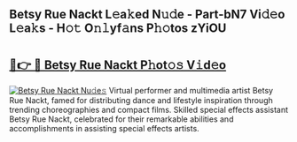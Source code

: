 ## Betsy Rue Nackt L𝚎a𝚔ed N𝚞𝚍e - Part-bN7 Vi𝚍𝚎o L𝚎a𝚔s - H𝚘𝚝 O𝚗𝚕yf𝚊ns P𝚑𝚘tos zYiOU

# <h2><a href="http://kfe1ayd.oniu.top/?m=Betsy+Rue+Nackt">🔗👉 🔴 Betsy Rue Nackt P𝚑ot𝚘𝚜 V𝚒d𝚎o</a></h2>

[![Betsy Rue Nackt Nu𝚍e𝚜](https://i.imgur.com/0qMVB7G.gif)](http://kfe1ayd.oniu.top/?m=Betsy+Rue+Nackt)
Virtual performer and multimedia artist Betsy Rue Nackt, famed for distributing dance and lifestyle inspiration through trending choreographies and compact films. Skilled special effects assistant Betsy Rue Nackt, celebrated for their remarkable abilities and accomplishments in assisting special effects artists.  
